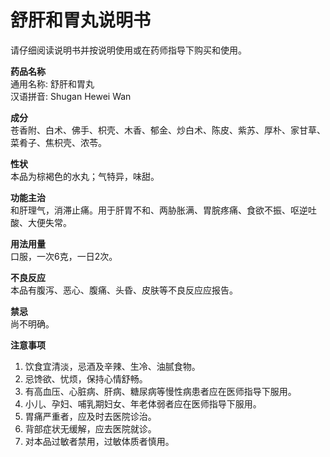 # 舒肝和胃丸说明书

请仔细阅读说明书并按说明使用或在药师指导下购买和使用。

**药品名称**  
通用名称: 舒肝和胃丸  
汉语拼音: Shugan Hewei Wan

**成分**  
苍香附、白术、佛手、枳壳、木香、郁金、炒白术、陈皮、紫苏、厚朴、家甘草、菜肴子、焦枳壳、浓苓。

**性状**  
本品为棕褐色的水丸；气特异，味甜。

**功能主治**  
和肝理气，消滞止痛。用于肝胃不和、两胁胀满、胃脘疼痛、食欲不振、呕逆吐酸、大便失常。

**用法用量**  
口服，一次6克，一日2次。

**不良反应**  
本品有腹泻、恶心、腹痛、头昏、皮肤等不良反应应报告。

**禁忌**  
尚不明确。

**注意事项**  
1. 饮食宜清淡，忌酒及辛辣、生冷、油腻食物。  
2. 忌馋欲、忧烦，保持心情舒畅。  
3. 有高血压、心脏病、肝病、糖尿病等慢性病患者应在医师指导下服用。  
4. 小儿、孕妇、哺乳期妇女、年老体弱者应在医师指导下服用。  
5. 胃痛严重者，应及时去医院诊治。  
6. 背部症状无缓解，应去医院就诊。  
7. 对本品过敏者禁用，过敏体质者慎用。